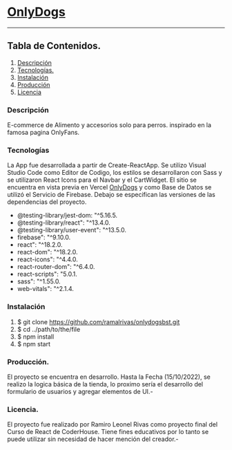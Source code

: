 # [OnlyDogs](https://onlydogs-coral.vercel.app/)
***
## Tabla de Contenidos.
1. [Descripción](#descripción)
2. [Tecnologías.](#tecnologías)
3. [Instalación](#instalación)
4. [Producción](#producción)
5. [Licencia](#licencia)

### Descripción

E-commerce de Alimento y accesorios solo para perros.  inspirado en la famosa pagina OnlyFans.

### Tecnologías

La App fue desarrollada a partir de Create-ReactApp. Se utilizo Visual Studio Code como Editor de Codigo, los estilos se desarrollaron con Sass y se utilizaron React Icons para el Navbar y el CartWidget. El sitio se encuentra en vista previa en Vercel [OnlyDogs](https://onlydogs-coral.vercel.app/) y como Base de Datos se utilizó el Servicio de Firebase.
Debajo se especifican las versiones de las dependencias del proyecto.
* @testing-library/jest-dom: "^5.16.5.
* @testing-library/react": "^13.4.0.
* @testing-library/user-event": "^13.5.0.
* firebase": "^9.10.0.
* react": "^18.2.0.
* react-dom": "^18.2.0.
* react-icons": "^4.4.0.
* react-router-dom": "^6.4.0.
* react-scripts": "5.0.1.
* sass": "^1.55.0.
* web-vitals": "^2.1.4.

### Instalación

1. $ git clone https://github.com/ramalrivas/onlydogsbst.git
2. $ cd ../path/to/the/file
3. $ npm install
4. $ npm start

### Producción.

El proyecto se encuentra en desarrollo. Hasta la Fecha (15/10/2022), se realizo la logica básica de la tienda, lo proximo sería el desarrollo del formulario de usuarios y agregar elementos de UI.-

### Licencia.

El proyecto fue realizado por Ramiro Leonel Rivas como proyecto final del Curso de React de CoderHouse. Tiene fines educativos por lo tanto se puede utilizar sin necesidad de hacer mención del creador.-
